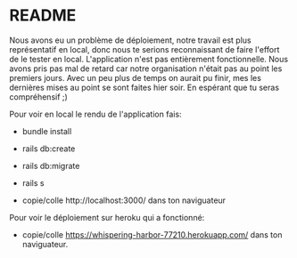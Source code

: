 # README

Nous avons eu un problème de déploiement, notre travail est plus représentatif en local, donc nous te serions reconnaissant de faire l'effort de le tester en local.
L'application n'est pas entièrement fonctionnelle. Nous avons pris pas mal de retard car notre organisation n'était pas au point les premiers jours. Avec un peu plus de temps on aurait pu finir, mes les dernières mises au point se sont faites hier soir. En espérant que tu seras compréhensif ;)

Pour voir en local le rendu de l'application fais:

- bundle install

- rails db:create

- rails db:migrate

- rails s

- copie/colle http://localhost:3000/ dans ton naviguateur


Pour voir le déploiement sur heroku qui a fonctionné:

- copie/colle https://whispering-harbor-77210.herokuapp.com/ dans ton naviguateur.
